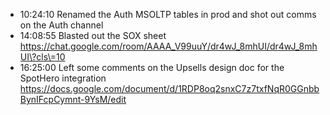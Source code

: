 * 10:24:10	Renamed the Auth MSOLTP tables in prod and shot out comms on the Auth channel
* 14:08:55	Blasted out the SOX sheet https://chat.google.com/room/AAAA_V99uuY/dr4wJ_8mhUI/dr4wJ_8mhUI\?cls\=10
* 16:25:00  Left some comments on the Upsells design doc for the SpotHero integration https://docs.google.com/document/d/1RDP8oq2snxC7z7txfNqR0GGnbbBynIFcpCymnt-9YsM/edit
